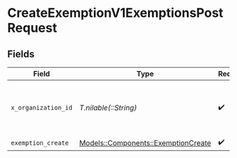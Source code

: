 # CreateExemptionV1ExemptionsPostRequest


## Fields

| Field                                                                         | Type                                                                          | Required                                                                      | Description                                                                   | Example                                                                       |
| ----------------------------------------------------------------------------- | ----------------------------------------------------------------------------- | ----------------------------------------------------------------------------- | ----------------------------------------------------------------------------- | ----------------------------------------------------------------------------- |
| `x_organization_id`                                                           | *T.nilable(::String)*                                                         | :heavy_check_mark:                                                            | The unique identifier for the organization making the request                 | org_12345                                                                     |
| `exemption_create`                                                            | [Models::Components::ExemptionCreate](../../models/shared/exemptioncreate.md) | :heavy_check_mark:                                                            | N/A                                                                           |                                                                               |